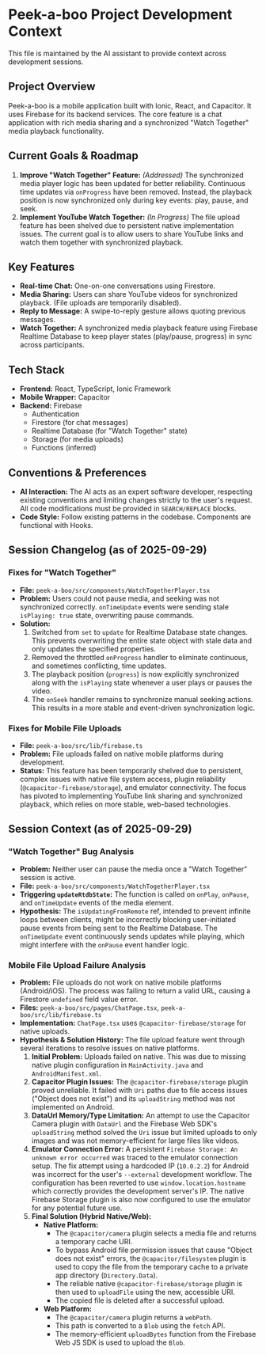 # Peek-a-boo Project Development Context

This file is maintained by the AI assistant to provide context across development sessions.

## Project Overview

Peek-a-boo is a mobile application built with Ionic, React, and Capacitor. It uses Firebase for its backend services. The core feature is a chat application with rich media sharing and a synchronized "Watch Together" media playback functionality.

## Current Goals & Roadmap

1.  **Improve "Watch Together" Feature:** *(Addressed)* The synchronized media player logic has been updated for better reliability. Continuous time updates via `onProgress` have been removed. Instead, the playback position is now synchronized only during key events: play, pause, and seek.
2.  **Implement YouTube Watch Together:** *(In Progress)* The file upload feature has been shelved due to persistent native implementation issues. The current goal is to allow users to share YouTube links and watch them together with synchronized playback.

## Key Features

-   **Real-time Chat:** One-on-one conversations using Firestore.
-   **Media Sharing:** Users can share YouTube videos for synchronized playback. (File uploads are temporarily disabled).
-   **Reply to Message:** A swipe-to-reply gesture allows quoting previous messages.
-   **Watch Together:** A synchronized media playback feature using Firebase Realtime Database to keep player states (play/pause, progress) in sync across participants.

## Tech Stack

-   **Frontend:** React, TypeScript, Ionic Framework
-   **Mobile Wrapper:** Capacitor
-   **Backend:** Firebase
    -   Authentication
    -   Firestore (for chat messages)
    -   Realtime Database (for "Watch Together" state)
    -   Storage (for media uploads)
    -   Functions (inferred)

## Conventions & Preferences

-   **AI Interaction:** The AI acts as an expert software developer, respecting existing conventions and limiting changes strictly to the user's request. All code modifications must be provided in `SEARCH/REPLACE` blocks.
-   **Code Style:** Follow existing patterns in the codebase. Components are functional with Hooks.

## Session Changelog (as of 2025-09-29)

### Fixes for "Watch Together"

-   **File:** `peek-a-boo/src/components/WatchTogetherPlayer.tsx`
-   **Problem:** Users could not pause media, and seeking was not synchronized correctly. `onTimeUpdate` events were sending stale `isPlaying: true` state, overwriting pause commands.
-   **Solution:**
    1.  Switched from `set` to `update` for Realtime Database state changes. This prevents overwriting the entire state object with stale data and only updates the specified properties.
    2.  Removed the throttled `onProgress` handler to eliminate continuous, and sometimes conflicting, time updates.
    3.  The playback position (`progress`) is now explicitly synchronized along with the `isPlaying` state whenever a user plays or pauses the video.
    4.  The `onSeek` handler remains to synchronize manual seeking actions. This results in a more stable and event-driven synchronization logic.

### Fixes for Mobile File Uploads

-   **File:** `peek-a-boo/src/lib/firebase.ts`
-   **Problem:** File uploads failed on native mobile platforms during development.
-   **Status:** This feature has been temporarily shelved due to persistent, complex issues with native file system access, plugin reliability (`@capacitor-firebase/storage`), and emulator connectivity. The focus has pivoted to implementing YouTube link sharing and synchronized playback, which relies on more stable, web-based technologies.

## Session Context (as of 2025-09-29)

### "Watch Together" Bug Analysis

-   **Problem:** Neither user can pause the media once a "Watch Together" session is active.
-   **File:** `peek-a-boo/src/components/WatchTogetherPlayer.tsx`
-   **Triggering `updateRtdbState`:** The function is called on `onPlay`, `onPause`, and `onTimeUpdate` events of the media element.
-   **Hypothesis:** The `isUpdatingFromRemote` ref, intended to prevent infinite loops between clients, might be incorrectly blocking user-initiated pause events from being sent to the Realtime Database. The `onTimeUpdate` event continuously sends updates while playing, which might interfere with the `onPause` event handler logic.

### Mobile File Upload Failure Analysis

-   **Problem:** File uploads do not work on native mobile platforms (Android/iOS). The process was failing to return a valid URL, causing a Firestore `undefined` field value error.
-   **Files:** `peek-a-boo/src/pages/ChatPage.tsx`, `peek-a-boo/src/lib/firebase.ts`
-   **Implementation:** `ChatPage.tsx` uses `@capacitor-firebase/storage` for native uploads.
-   **Hypothesis & Solution History:** The file upload feature went through several iterations to resolve issues on native platforms.
    1.  **Initial Problem:** Uploads failed on native. This was due to missing native plugin configuration in `MainActivity.java` and `AndroidManifest.xml`.
    2.  **Capacitor Plugin Issues:** The `@capacitor-firebase/storage` plugin proved unreliable. It failed with `Uri` paths due to file access issues ("Object does not exist") and its `uploadString` method was not implemented on Android.
    3.  **DataUrl Memory/Type Limitation:** An attempt to use the Capacitor Camera plugin with `DataUrl` and the Firebase Web SDK's `uploadString` method solved the `Uri` issue but limited uploads to only images and was not memory-efficient for large files like videos.
    4.  **Emulator Connection Error:** A persistent `Firebase Storage: An unknown error occurred` was traced to the emulator connection setup. The fix attempt using a hardcoded IP (`10.0.2.2`) for Android was incorrect for the user's `--external` development workflow. The configuration has been reverted to use `window.location.hostname` which correctly provides the development server's IP. The native Firebase Storage plugin is also now configured to use the emulator for any potential future use.
    5.  **Final Solution (Hybrid Native/Web):**
        *   **Native Platform:**
            *   The `@capacitor/camera` plugin selects a media file and returns a temporary cache URI.
            *   To bypass Android file permission issues that cause "Object does not exist" errors, the `@capacitor/filesystem` plugin is used to copy the file from the temporary cache to a private app directory (`Directory.Data`).
            *   The reliable native `@capacitor-firebase/storage` plugin is then used to `uploadFile` using the new, accessible URI.
            *   The copied file is deleted after a successful upload.
        *   **Web Platform:**
            *   The `@capacitor/camera` plugin returns a `webPath`.
            *   This path is converted to a `Blob` using the `fetch` API.
            *   The memory-efficient `uploadBytes` function from the Firebase Web JS SDK is used to upload the `Blob`.

